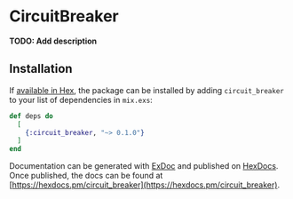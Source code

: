 # CircuitBreaker

**TODO: Add description**

## Installation

If [available in Hex](https://hex.pm/docs/publish), the package can be installed
by adding `circuit_breaker` to your list of dependencies in `mix.exs`:

```elixir
def deps do
  [
    {:circuit_breaker, "~> 0.1.0"}
  ]
end
```

Documentation can be generated with [ExDoc](https://github.com/elixir-lang/ex_doc)
and published on [HexDocs](https://hexdocs.pm). Once published, the docs can
be found at [https://hexdocs.pm/circuit_breaker](https://hexdocs.pm/circuit_breaker).

